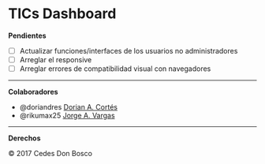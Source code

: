 # TICs Dashboard

**Pendientes**

- [ ] Actualizar funciones/interfaces de los usuarios no administradores
- [ ] Arreglar el responsive
- [ ] Arreglar errores de compatibilidad visual con navegadores

-----------------------------------------------------------------------------------------------------------------------------------------------------------

**Colaboradores**

- @doriandres [Dorian A. Cortés](https://github.com/doriandres)
- @rikumax25 [Jorge A. Vargas](https://github.com/rikumax25)

-----------------------------------------------------------------------------------------------------------------------------------------------------------

**Derechos**

© 2017 Cedes Don Bosco  
